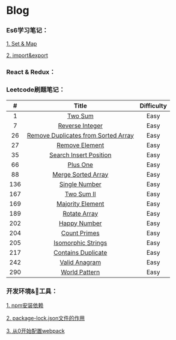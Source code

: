 # Blog

### Es6学习笔记：
[1. Set & Map](./Es6/set&map笔记.md)

[2. import&export](./Es6/import&export.md)

### React & Redux：

### Leetcode刷题笔记：

|   #   |                                    Title                                     | Difficulty |
| :---: | :--------------------------------------------------------------------------: | :--------: |
|   1   |                  [Two Sum](./leetcode刷题笔记/1-TwoSum.md)                   |    Easy    |
|   7   |          [Reverse Integer](./leetcode刷题笔记/7-ReverseInteger.md)           |    Easy    |
|  26   | [Remove Duplicates from Sorted Array](./leetcode刷题笔记/26-RemoveDupEle.md) |    Easy    |
|  27   |             [Remove Element](./leetcode刷题笔记/27-RemoveEle.md)             |    Easy    |
|  35   |       [Search Insert Position](./leetcode刷题笔记/35-SearchInsPos.md)        |    Easy    |
|  66   |                 [Plus One](./leetcode刷题笔记/66-PlusOne.md)                 |    Easy    |
|  88   |       [Merge Sorted Array](./leetcode刷题笔记/88-MergeSortedArray.md)        |    Easy    |
|  136  |           [Single Number](./leetcode刷题笔记/136-SingleNumber.md)            |    Easy    |
|  167  |               [Two Sum II](./leetcode刷题笔记/167-TwoSumII.md)               |    Easy    |
|  169  |        [Majority Element](./leetcode刷题笔记/169-MajorityElement.md)         |    Easy    |
|  189  |            [Rotate Array](./leetcode刷题笔记/189-RotateArray.md)             |    Easy    |
|  202  |            [Happy Number](./leetcode刷题笔记/202-HappyNumber.md)             |    Easy    |
|  204  |            [Count Primes](./leetcode刷题笔记/204-CountPrimes.md)             |    Easy    |
|  205  |         [Isomorphic Strings](./leetcode刷题笔记/290-WordPattern.md)          |    Easy    |
|  217  |      [Contains Duplicate](./leetcode刷题笔记/217-ContainsDuplicate.md)       |    Easy    |
|  242  |           [Valid Anagram](./leetcode刷题笔记/242-ValidAnagram.md)            |    Easy    |
|  290  |            [World Pattern](./leetcode刷题笔记/290-WordPattern.md)            |    Easy    |

### 开发环境&工具：
[1. npm安装依赖](./开发环境&工具/npm安装依赖.md)

[2. package-lock.json文件的作用](./开发环境&工具/package-lock.json文件的作用.md)

[3. 从0开始配置webpack](./开发环境&工具/从0开始配置webpack.md)